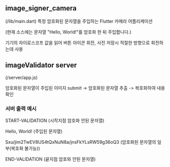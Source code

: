 ## image_signer_camera
(/lib/main.dart)
특정 암호화된 문자열을 주입하는 Flutter 카메라 어플리케이션

(현재 소스에는 문자열 "Hello, World!"를 암호화 한 뒤 주입합니다.)

기기의 자이로스코프 값을 읽어 버튼 아이콘 회전, 사진 저장시 적절한 방향으로 회전하는데 사용

## imageValidator server
(/server/app.js)

암호화된 문자열이 주입된 이미지 submit -> 암호화된 문자열 추출 -> 복호화하여 내용 확인

### 서버 출력 예시

START-VALIDATION  (시작지점 암호화 안된 문자열)

Hello, World! (주입된 문자열)

Sxu/jim2TwEV8US4tQxNuN8a/jnsFkYLsRW59g36oQ3 (암호화된 문자열의 일부(복호화 불가능))

END-VALIDATION (끝지점 암호와 안된 문자열)
